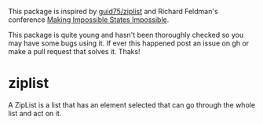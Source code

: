 This package is inspired by [guid75/ziplist](https://package.elm-lang.org/packages/guid75/ziplist/latest/) and Richard Feldman's conference [Making Impossible States Impossible](https://www.youtube.com/watch?v=IcgmSRJHu_8).

This package is quite young and hasn't been thoroughly checked so you may have some bugs using it. If ever this happened post an issue on gh or make a pull request that solves it. Thaks!

# ziplist

A ZipList is a list that has an element selected that can go through the whole list and act on it.
